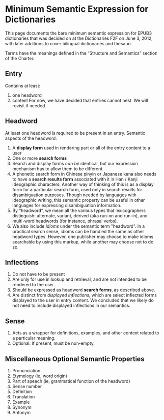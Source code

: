 # Minimum Semantic Expression for Dictionaries #

This page documents the bare minimum semantic expression for EPUB3 dictionaries that was decided on at the Dictionaries F2F on June 3, 2012, with later additions to cover bilingual dictionaries and thesauri.

Terms have the meanings defined in the “Structure and Semantics” section of the Charter.

## Entry ##
Contains at least:
  1. one headword
  1. content
For now, we have decided that entries cannot nest. We will revisit if needed.

## Headword ##
At least one headword is required to be present in an entry. Semantic aspects of the headword:
  1. A **display form** used in rendering part or all of the entry content to a user
  1. One or more **search forms**
  1. Search and display forms _can be_ identical, but our expression mechanism has to allow them to be different.
  1. A phonetic search form in Chinese pinyin or Japanese kana also needs to have a **search results form** associated with it in Han / Kanji ideographic characters.  Another way of thinking of this is as a display form for a particular search form, used only in search results for disambiguation purposes. Though needed by languages with ideographic writing, this semantic property can be useful in other languages for expressing disambiguation information.
  1. By “headword”, we mean all the various types that lexicographers distinguish: alternate, variant, derived (aka run-on and run-in), and multi-word headwords (for instance, phrasal verbs).
  1. We also include _idioms_ under the semantic term "headword". In a practical search sense, idioms can be handled the same as other headword types. However, one publisher may choose to make idioms searchable by using this markup, while another may choose not to do so.

## Inflections ##
  1. Do not have to be present
  1. Are only for use in lookup and retrieval, and are not intended to be rendered to the user.
  1. Should be expressed as headword **search forms**, as described above.
  1. Are distinct from _displayed inflections_, which are select inflected forms displayed to the user in entry content. We concluded that we likely do not need to include displayed inflections in our semantics.

## Sense ##
  1. Acts as a wrapper for definitions, examples, and other content related to a particular meaning.
  1. Optional. If present, must be non-empty.

## Miscellaneous Optional Semantic Properties ##
  1. Pronunciation
  1. Etymology (ie, word origin)
  1. Part of speech (ie, grammatical function of the headword)
  1. Sense number
  1. Definition
  1. Translation
  1. Example
  1. Synonym
  1. Antonym